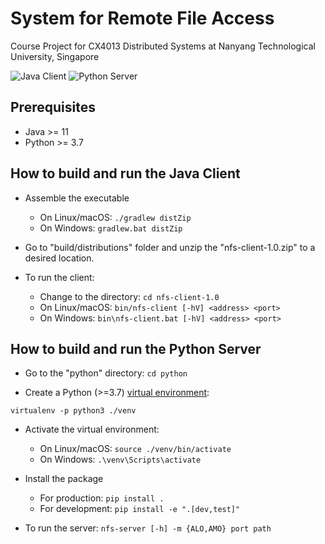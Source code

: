 # System for Remote File Access
Course Project for CX4013 Distributed Systems at Nanyang Technological University, Singapore

![Java Client](https://github.com/zhangks98/CX4013-NFS/workflows/Java%20Client/badge.svg)
![Python Server](https://github.com/zhangks98/CX4013-NFS/workflows/Python%20Server/badge.svg)

## Prerequisites
- Java >= 11
- Python >= 3.7

## How to build and run the Java Client
- Assemble the executable
  - On Linux/macOS: `./gradlew distZip`
  - On Windows: `gradlew.bat distZip`

- Go to "build/distributions" folder and unzip the "nfs-client-1.0.zip" to a desired location.

- To run the client:
  - Change to the directory: `cd nfs-client-1.0`
  - On Linux/macOS: `bin/nfs-client [-hV] <address> <port>`
  - On Windows: `bin\nfs-client.bat [-hV] <address> <port>`

## How to build and run the Python Server
- Go to the "python" directory: `cd python`

- Create a Python (>=3.7) [virtual environment](https://virtualenv.pypa.io/en/latest):

`virtualenv -p python3 ./venv`

- Activate the virtual environment:
  - On Linux/macOS: `source ./venv/bin/activate`
  - On Windows: `.\venv\Scripts\activate`
  
- Install the package
  - For production: `pip install .`
  - For development: `pip install -e ".[dev,test]"`

- To run the server: `nfs-server [-h] -m {ALO,AMO} port path`

